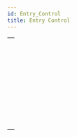 ```yaml
---
id: Entry_Control
title: Entry Control
---
```



||
|---|
|[<!-- INCLUDE #_command_.EDIT ITEM.Syntax -->](../../commands-legacy/edit-item.md)<br/>|
|[<!-- INCLUDE #_command_.FILTER KEYSTROKE.Syntax -->](../../commands-legacy/filter-keystroke.md)<br/>|
|[<!-- INCLUDE #_command_.Get edited text.Syntax -->](../../commands-legacy/get-edited-text.md)<br/>|
|[<!-- INCLUDE #_command_.GET HIGHLIGHT.Syntax -->](../../commands-legacy/get-highlight.md)<br/>|
|[<!-- INCLUDE #_command_.GOTO OBJECT.Syntax -->](../../commands-legacy/goto-object.md)<br/>|
|[<!-- INCLUDE #_command_.HIGHLIGHT TEXT.Syntax -->](../../commands-legacy/highlight-text.md)<br/>|
|[<!-- INCLUDE #_command_.Is editing text.Syntax -->](../../commands-legacy/is-editing-text.md)<br/>|
|[<!-- INCLUDE #_command_.Keystroke.Syntax -->](../../commands-legacy/keystroke.md)<br/>|
